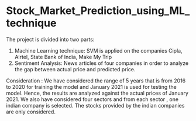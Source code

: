 # Stock_Market_Prediction_using_ML_technique

The project is divided into two parts:

1. Machine Learning technique: SVM is applied on the companies Cipla, Airtel, State Bank of India, Make My Trip
2. Sentiment Analysis: News articles of four companies in order to analyze the gap between actual price and predicted price.


Consideration : We have considered the range of 5 years that is from 2016 to 2020 for training the model and January 2021 is used for testing the model. Hence, the results are analyzed against the actual prices of January 2021. We also have considered four sectors and from each sector , one indian company is selected. The stocks provided by the indian companies are only considered.
